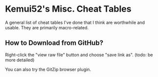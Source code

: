 # Kemui52's Misc. Cheat Tables

A general list of cheat tables I've done that I think are worthwhile and usable. They are primarily macro-related.

## How to Download from GitHub?

Right-click the "view raw file" button and choose "save link as". (todo: be more detailed)

You can also try the GitZip browser plugin.